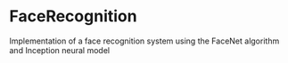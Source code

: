 # FaceRecognition
Implementation of a face recognition system using the FaceNet algorithm and Inception neural model
